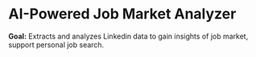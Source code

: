 # AI-Powered Job Market Analyzer

**Goal:** Extracts and analyzes Linkedin data to gain insights of job market, support personal job search.
